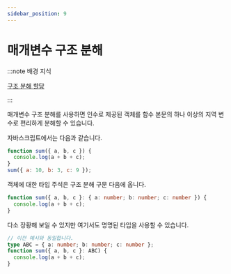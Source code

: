 ```yaml
---
sidebar_position: 9
---
```


# 매개변수 구조 분해

:::note 배경 지식

[구조 분해 할당](https://developer.mozilla.org/ko/docs/Web/JavaScript/Reference/Operators/Destructuring_assignment)

:::

매개변수 구조 분해를 사용하면 인수로 제공된 객체를 함수 본문의 하나 이상의 지역 변수로 편리하게 분해할 수 있습니다.

자바스크립트에서는 다음과 같습니다.

```js
function sum({ a, b, c }) {
  console.log(a + b + c);
}
sum({ a: 10, b: 3, c: 9 });
```

객체에 대한 타입 주석은 구조 분해 구문 다음에 옵니다.

```ts twoslash
function sum({ a, b, c }: { a: number; b: number; c: number }) {
  console.log(a + b + c);
}
```

다소 장황해 보일 수 있지만 여기서도 명명된 타입을 사용할 수 있습니다.

```ts twoslash
// 이전 예시와 동일합니다.
type ABC = { a: number; b: number; c: number };
function sum({ a, b, c }: ABC) {
  console.log(a + b + c);
}
```

